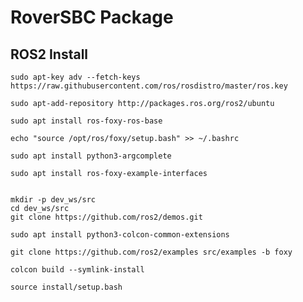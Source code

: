 # RoverSBC Package

## ROS2 Install

    sudo apt-key adv --fetch-keys https://raw.githubusercontent.com/ros/rosdistro/master/ros.key

    sudo apt-add-repository http://packages.ros.org/ros2/ubuntu

    sudo apt install ros-foxy-ros-base

    echo "source /opt/ros/foxy/setup.bash" >> ~/.bashrc 

    sudo apt install python3-argcomplete

    sudo apt install ros-foxy-example-interfaces


    mkdir -p dev_ws/src
    cd dev_ws/src
    git clone https://github.com/ros2/demos.git

    sudo apt install python3-colcon-common-extensions

    git clone https://github.com/ros2/examples src/examples -b foxy

    colcon build --symlink-install

    source install/setup.bash

    



